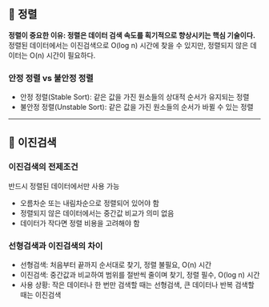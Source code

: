 ## 📌 정렬

**정렬이 중요한 이유: 정렬은 데이터 검색 속도를 획기적으로 향상시키는 핵심 기술이다.**
<br>
정렬된 데이터에서는 이진검색으로 O(log n) 시간에 찾을 수 있지만, 정렬되지 않은 데이터는 O(n) 시간이 필요하다.

### 안정 정렬 vs 불안정 정렬
- 안정 정렬(Stable Sort): 같은 값을 가진 원소들의 상대적 순서가 유지되는 정렬
- 불안정 정렬(Unstable Sort): 같은 값을 가진 원소들의 순서가 바뀔 수 있는 정렬

--- 

## 📌 이진검색
### 이진검색의 전제조건
반드시 정렬된 데이터에서만 사용 가능
- 오름차순 또는 내림차순으로 정렬되어 있어야 함
- 정렬되지 않은 데이터에서는 중간값 비교가 의미 없음
- 데이터가 작다면 정렬 비용을 고려해야 함

### 선형검색과 이진검색의 차이
- 선형검색: 처음부터 끝까지 순서대로 찾기, 정렬 불필요, O(n) 시간
- 이진검색: 중간값과 비교하여 범위를 절반씩 줄이며 찾기, 정렬 필수, O(log n) 시간
- 사용 상황: 작은 데이터나 한 번만 검색할 때는 선형검색, 큰 데이터나 반복 검색할 때는 이진검색
